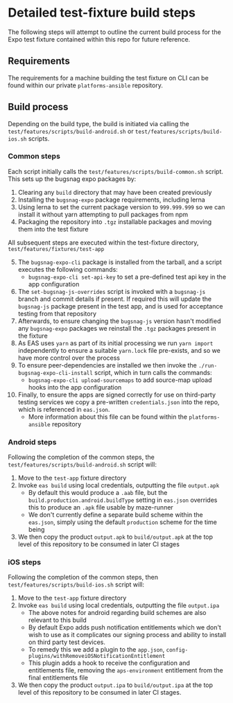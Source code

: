 # Detailed test-fixture build steps

The following steps will attempt to outline the current build process for the Expo test fixture contained within this repo for future reference.

## Requirements

The requirements for a machine building the test fixture on CLI can be found within our private `platforms-ansible` repository.

## Build process

Depending on the build type, the build is initiated via calling the `test/features/scripts/build-android.sh` or `test/features/scripts/build-ios.sh` scripts.

### Common steps

Each script initially calls the `test/features/scripts/build-common.sh` script.  This sets up the bugsnag expo packages by:

1. Clearing any `build` directory that may have been created previously
2. Installing the `bugsnag-expo` package requirements, including lerna
3. Using lerna to set the current package version to `999.999.999` so we can install it without yarn attempting to pull packages from npm
4. Packaging the repository into `.tgz` installable packages and moving them into the test fixture

All subsequent steps are executed within the test-fixture directory, `test/features/fixtures/test-app`

5. The `bugsnag-expo-cli` package is installed from the tarball, and a script executes the following commands:
    - `bugsnag-expo-cli set-api-key` to set a pre-defined test api key in the app configuration
6. The `set-bugsnag-js-overrides` script is invoked with a `bugsnag-js` branch and commit details if present. If required this will update the `bugsnag-js` package present in the test app, and is used for acceptance testing from that repository
7. Afterwards, to ensure changing the `bugsnag-js` version hasn't modified any `bugsnag-expo` packages we reinstall the `.tgz` packages present in the fixture
8. As EAS uses `yarn` as part of its initial processing we run `yarn import` independently to ensure a suitable `yarn.lock` file pre-exists, and so we have more control over the process
9. To ensure peer-dependencies are installed we then invoke the `./run-bugsnag-expo-cli-install` script, which in turn calls the commands:
    - `bugsnag-expo-cli upload-sourcemaps` to add source-map upload hooks into the app configuration
10. Finally, to ensure the apps are signed correctly for use on third-party testing services we copy a pre-written `credentials.json` into the repo, which is referenced in `eas.json`.
    - More information about this file can be found within the `platforms-ansible` repository

### Android steps

Following the completion of the common steps, the `test/features/scripts/build-android.sh` script will:

1. Move to the `test-app` fixture directory
2. Invoke `eas build` using local credentials, outputting the file `output.apk`
    - By default this would produce a `.aab` file, but the `build.production.android.buildType` setting in `eas.json` overrides this to produce an `.apk` file usable by maze-runner
    - We don't currently define a separate build scheme within the `eas.json`, simply using the default `production` scheme for the time being
3. We then copy the product `output.apk` to `build/output.apk` at the top level of this repository to be consumed in later CI stages

### iOS steps

Following the completion of the common steps, then `test/features/scripts/build-ios.sh` script will:

1. Move to the `test-app` fixture directory
2. Invoke `eas build` using local credentials, outputting the file `output.ipa`
    - The above notes for android regarding build schemes are also relevant to this build
    - By default Expo adds push notification entitlements which we don't wish to use as it complicates our signing process and ability to install on third party test devices.
    - To remedy this we add a plugin to the `app.json`, `config-plugins/withRemoveiOSNotificationEntitlement`
    - This plugin adds a hook to receive the configuration and entitlements file, removing the `aps-environment` entitlement from the final entitlements file
3. We then copy the product `output.ipa` to `build/output.ipa` at the top level of this repository to be consumed in later CI stages.

